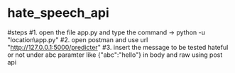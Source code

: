 # hate_speech_api

#steps
#1. open the file app.py and type the command ->  python -u "location\app.py"
#2. open postman and use url "http://127.0.0.1:5000/predicter"
#3. insert the message to be tested hateful or not under abc paramter like {"abc":"hello"} in body and raw using post api
